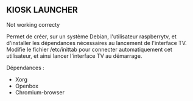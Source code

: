 KIOSK LAUNCHER
-------------------------

Not working correcty

Permet de créer, sur un système Debian, l'utilisateur raspberrytv, et d'installer les dépendances nécessaires au lancement de l'interface TV.
Modifie le fichier /etc/inittab pour connecter automatiquement cet utilisateur, et ainsi lancer l'interface TV au démarrage.

Dépendances :
* Xorg
* Openbox
* Chromium-browser
